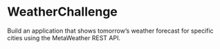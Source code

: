 # WeatherChallenge
Build an application that shows tomorrow’s weather forecast for specific cities using the MetaWeather REST API.
